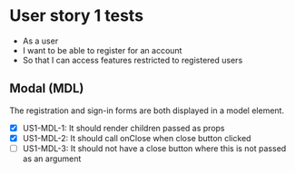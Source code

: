 # User story 1 tests

- As a user
- I want to be able to register for an account
- So that I can access features restricted to registered users

## Modal (MDL)

The registration and sign-in forms are both displayed in a model element.

- [x] US1-MDL-1: It should render children passed as props
- [x] US1-MDL-2: It should call onClose when close button clicked
- [ ] US1-MDL-3: It should not have a close button where this is not passed as an argument
